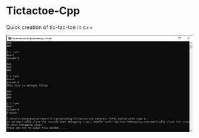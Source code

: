 # Tictactoe-Cpp
Quick creation of tic-tac-toe in c++

![tictactoe](https://github.com/chenalan02/Tictactoe-Cpp/blob/main/tictactoe%20cpp.JPG)
